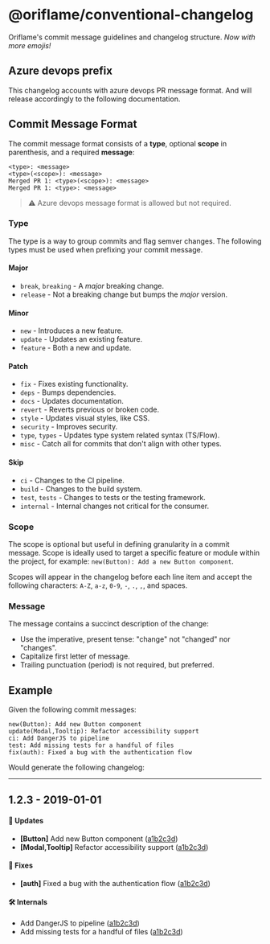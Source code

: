 # @oriflame/conventional-changelog

Oriflame's commit message guidelines and changelog structure. _Now with more emojis!_

## Azure devops prefix

This changelog accounts with azure devops PR message format. And will release accordingly to the following documentation.

## Commit Message Format

The commit message format consists of a **type**, optional **scope** in parenthesis, and a required
**message**:

```
<type>: <message>
<type>(<scope>): <message>
Merged PR 1: <type>(<scope>): <message>
Merged PR 1: <type>: <message>
```

> ⚠️
> Azure devops message format is allowed but not required.

### Type

The type is a way to group commits and flag semver changes. The following types must be used when
prefixing your commit message.

#### Major

- `break`, `breaking` - A _major_ breaking change.
- `release` - Not a breaking change but bumps the _major_ version.

#### Minor

- `new` - Introduces a new feature.
- `update` - Updates an existing feature.
- `feature` - Both a new and update.

#### Patch

- `fix` - Fixes existing functionality.
- `deps` - Bumps dependencies.
- `docs` - Updates documentation.
- `revert` - Reverts previous or broken code.
- `style` - Updates visual styles, like CSS.
- `security` - Improves security.
- `type`, `types` - Updates type system related syntax (TS/Flow).
- `misc` - Catch all for commits that don't align with other types.

#### Skip

- `ci` - Changes to the CI pipeline.
- `build` - Changes to the build system.
- `test`, `tests` - Changes to tests or the testing framework.
- `internal` - Internal changes not critical for the consumer.

### Scope

The scope is optional but useful in defining granularity in a commit message. Scope is ideally used
to target a specific feature or module within the project, for example:
`new(Button): Add a new Button component`.

Scopes will appear in the changelog before each line item and accept the following characters:
`A-Z`, `a-z`, `0-9`, `-`, `.`, `,`, and spaces.

### Message

The message contains a succinct description of the change:

- Use the imperative, present tense: "change" not "changed" nor "changes".
- Capitalize first letter of message.
- Trailing punctuation (period) is not required, but preferred.

## Example

Given the following commit messages:

```
new(Button): Add new Button component
update(Modal,Tooltip): Refactor accessibility support
ci: Add DangerJS to pipeline
test: Add missing tests for a handful of files
fix(auth): Fixed a bug with the authentication flow
```

Would generate the following changelog:

---

## 1.2.3 - 2019-01-01

#### 🚀 Updates

- **[Button]** Add new Button component ([a1b2c3d][fake-commit])
- **[Modal,Tooltip]** Refactor accessibility support ([a1b2c3d][fake-commit])

#### 🐞 Fixes

- **[auth]** Fixed a bug with the authentication flow ([a1b2c3d][fake-commit])

#### 🛠 Internals

- Add DangerJS to pipeline ([a1b2c3d][fake-commit])
- Add missing tests for a handful of files ([a1b2c3d][fake-commit])

[fake-commit]: #example
